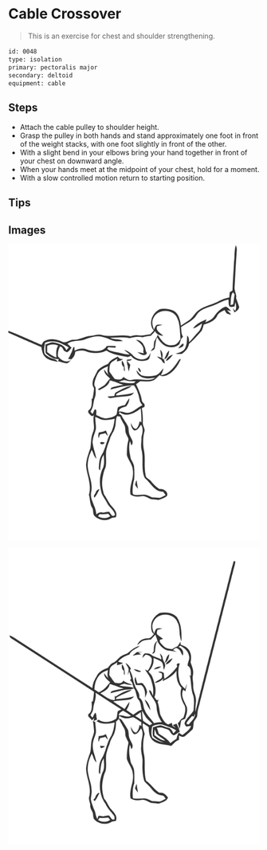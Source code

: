 # Cable Crossover

> This is an exercise for chest and shoulder strengthening.

``` 
id: 0048 
type: isolation 
primary: pectoralis major 
secondary: deltoid 
equipment: cable 
``` 


## Steps


 - Attach the cable pulley to shoulder height.
 - Grasp the pulley in both hands and stand approximately one foot in front of the weight stacks, with one foot slightly in front of the other.
 - With a slight bend in your elbows bring your hand together in front of your chest on downward angle.
 - When your hands meet at the midpoint of your chest, hold for a moment.
 - With a slow controlled motion return to starting position.

## Tips



## Images

![](./../svg/0048-relaxation.svg "")

![](./../svg/0048-tension.svg "")

